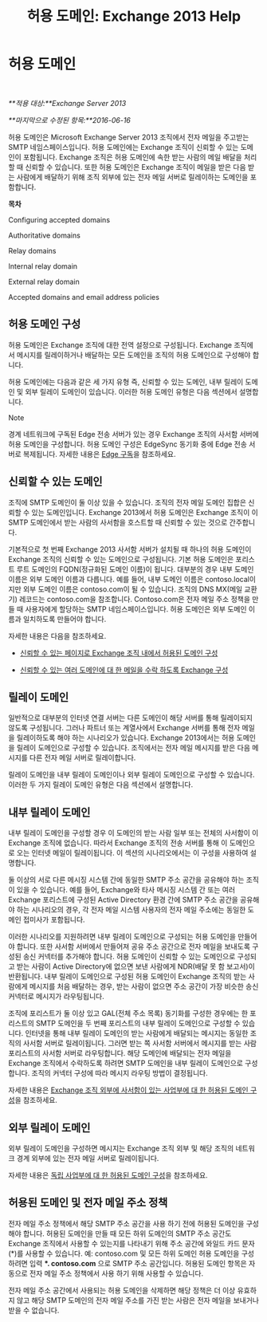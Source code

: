 ﻿---
title: '허용 도메인: Exchange 2013 Help'
TOCTitle: 허용 도메인
ms:assetid: c1839a5b-49f9-4c53-b247-f4e5d78efc45
ms:mtpsurl: https://technet.microsoft.com/ko-kr/library/Bb124423(v=EXCHG.150)
ms:contentKeyID: 50484079
ms.date: 05/22/2018
mtps_version: v=EXCHG.150
ms.translationtype: MT
---

# 허용 도메인

 

_**적용 대상:**Exchange Server 2013_

_**마지막으로 수정된 항목:**2016-06-16_

허용 도메인은 Microsoft Exchange Server 2013 조직에서 전자 메일을 주고받는 SMTP 네임스페이스입니다. 허용 도메인에는 Exchange 조직이 신뢰할 수 있는 도메인이 포함됩니다. Exchange 조직은 허용 도메인에 속한 받는 사람의 메일 배달을 처리할 때 신뢰할 수 있습니다. 또한 허용 도메인은 Exchange 조직이 메일을 받은 다음 받는 사람에게 배달하기 위해 조직 외부에 있는 전자 메일 서버로 릴레이하는 도메인을 포함합니다.

**목차**

Configuring accepted domains

Authoritative domains

Relay domains

Internal relay domain

External relay domain

Accepted domains and email address policies

## 허용 도메인 구성

허용 도메인은 Exchange 조직에 대한 전역 설정으로 구성됩니다. Exchange 조직에서 메시지를 릴레이하거나 배달하는 모든 도메인을 조직의 허용 도메인으로 구성해야 합니다.

허용 도메인에는 다음과 같은 세 가지 유형 즉, 신뢰할 수 있는 도메인, 내부 릴레이 도메인 및 외부 릴레이 도메인이 있습니다. 이러한 허용 도메인 유형은 다음 섹션에서 설명합니다.


> [!NOTE]
> 경계 네트워크에 구독된 Edge 전송 서버가 있는 경우 Exchange 조직의 사서함 서버에 허용 도메인을 구성합니다. 허용 도메인 구성은 EdgeSync 동기화 중에 Edge 전송 서버로 복제됩니다. 자세한 내용은 <A href="edge-subscriptions-exchange-2013-help.md">Edge 구독</A>을 참조하세요.



## 신뢰할 수 있는 도메인

조직에 SMTP 도메인이 둘 이상 있을 수 있습니다. 조직의 전자 메일 도메인 집합은 신뢰할 수 있는 도메인입니다. Exchange 2013에서 허용 도메인은 Exchange 조직이 이 SMTP 도메인에서 받는 사람의 사서함을 호스트할 때 신뢰할 수 있는 것으로 간주합니다.

기본적으로 첫 번째 Exchange 2013 사서함 서버가 설치될 때 하나의 허용 도메인이 Exchange 조직의 신뢰할 수 있는 도메인으로 구성됩니다. 기본 허용 도메인은 포리스트 루트 도메인의 FQDN(정규화된 도메인 이름)이 됩니다. 대부분의 경우 내부 도메인 이름은 외부 도메인 이름과 다릅니다. 예를 들어, 내부 도메인 이름은 contoso.local이지만 외부 도메인 이름은 contoso.com이 될 수 있습니다. 조직의 DNS MX(메일 교환기) 레코드는 contoso.com을 참조합니다. Contoso.com은 전자 메일 주소 정책을 만들 때 사용자에게 할당하는 SMTP 네임스페이스입니다. 허용 도메인은 외부 도메인 이름과 일치하도록 만들어야 합니다.

자세한 내용은 다음을 참조하세요.

  - [신뢰할 수 있는 페이지로 Exchange 조직 내에서 허용된 도메인 구성](configure-an-accepted-domain-within-your-exchange-organization-as-authoritative-exchange-2013-help.md)

  - [신뢰할 수 있는 여러 도메인에 대 한 메일을 수락 하도록 Exchange 구성](configure-exchange-to-accept-mail-for-multiple-authoritative-domains-exchange-2013-help.md)

## 릴레이 도메인

일반적으로 대부분의 인터넷 연결 서버는 다른 도메인이 해당 서버를 통해 릴레이되지 않도록 구성됩니다. 그러나 파트너 또는 계열사에서 Exchange 서버를 통해 전자 메일을 릴레이하도록 해야 하는 시나리오가 있습니다. Exchange 2013에서는 허용 도메인을 릴레이 도메인으로 구성할 수 있습니다. 조직에서는 전자 메일 메시지를 받은 다음 메시지를 다른 전자 메일 서버로 릴레이합니다.

릴레이 도메인을 내부 릴레이 도메인이나 외부 릴레이 도메인으로 구성할 수 있습니다. 이러한 두 가지 릴레이 도메인 유형은 다음 섹션에서 설명합니다.

## 내부 릴레이 도메인

내부 릴레이 도메인을 구성할 경우 이 도메인의 받는 사람 일부 또는 전체의 사서함이 이 Exchange 조직에 없습니다. 따라서 Exchange 조직의 전송 서버를 통해 이 도메인으로 오는 인터넷 메일이 릴레이됩니다. 이 섹션의 시나리오에서는 이 구성을 사용하여 설명합니다.

둘 이상의 서로 다른 메시징 시스템 간에 동일한 SMTP 주소 공간을 공유해야 하는 조직이 있을 수 있습니다. 예를 들어, Exchange와 타사 메시징 시스템 간 또는 여러 Exchange 포리스트에 구성된 Active Directory 환경 간에 SMTP 주소 공간을 공유해야 하는 시나리오의 경우, 각 전자 메일 시스템 사용자의 전자 메일 주소에는 동일한 도메인 접미사가 포함됩니다.

이러한 시나리오를 지원하려면 내부 릴레이 도메인으로 구성되는 허용 도메인을 만들어야 합니다. 또한 사서함 서버에서 만들어져 공유 주소 공간으로 전자 메일을 보내도록 구성된 송신 커넥터를 추가해야 합니다. 허용 도메인이 신뢰할 수 있는 도메인으로 구성되고 받는 사람이 Active Directory에 없으면 보낸 사람에게 NDR(배달 못 함 보고서)이 반환됩니다. 내부 릴레이 도메인으로 구성된 허용 도메인이 Exchange 조직의 받는 사람에게 메시지를 처음 배달하는 경우, 받는 사람이 없으면 주소 공간이 가장 비슷한 송신 커넥터로 메시지가 라우팅됩니다.

조직에 포리스트가 둘 이상 있고 GAL(전체 주소 목록) 동기화를 구성한 경우에는 한 포리스트의 SMTP 도메인을 두 번째 포리스트의 내부 릴레이 도메인으로 구성할 수 있습니다. 인터넷을 통해 내부 릴레이 도메인의 받는 사람에게 배달되는 메시지는 동일한 조직의 사서함 서버로 릴레이됩니다. 그러면 받는 쪽 사서함 서버에서 메시지를 받는 사람 포리스트의 사서함 서버로 라우팅합니다. 해당 도메인에 배달되는 전자 메일을 Exchange 조직에서 수락하도록 하려면 SMTP 도메인을 내부 릴레이 도메인으로 구성합니다. 조직의 커넥터 구성에 따라 메시지 라우팅 방법이 결정됩니다.

자세한 내용은 [Exchange 조직 외부에 사서함이 있는 사업부에 대 한 허용된 도메인 구성](configure-an-accepted-domain-for-a-business-unit-with-mailboxes-outside-your-exchange-organization-exchange-2013-help.md)을 참조하세요.

## 외부 릴레이 도메인

외부 릴레이 도메인을 구성하면 메시지는 Exchange 조직 외부 및 해당 조직의 네트워크 경계 외부에 있는 전자 메일 서버로 릴레이됩니다.

자세한 내용은 [독립 사업부에 대 한 허용된 도메인 구성](configure-an-accepted-domain-for-an-independent-business-unit-exchange-2013-help.md)을 참조하세요.

## 허용된 도메인 및 전자 메일 주소 정책

전자 메일 주소 정책에서 해당 SMTP 주소 공간을 사용 하기 전에 허용된 도메인을 구성 해야 합니다. 허용된 도메인을 만들 때 모든 하위 도메인의 SMTP 주소 공간도 Exchange 조직에서 사용할 수 있는지를 나타내기 위해 주소 공간에 와일드 카드 문자 (\*)를 사용할 수 있습니다. 예: contoso.com 및 모든 하위 도메인 허용 도메인을 구성 하려면 입력 **\*. contoso.com** 으로 SMTP 주소 공간입니다. 허용된 도메인 항목은 자동으로 전자 메일 주소 정책에서 사용 하기 위해 사용할 수 있습니다.

전자 메일 주소 공간에서 사용되는 허용 도메인을 삭제하면 해당 정책은 더 이상 유효하지 않고 해당 SMTP 도메인의 전자 메일 주소를 가진 받는 사람은 전자 메일을 보내거나 받을 수 없습니다.

